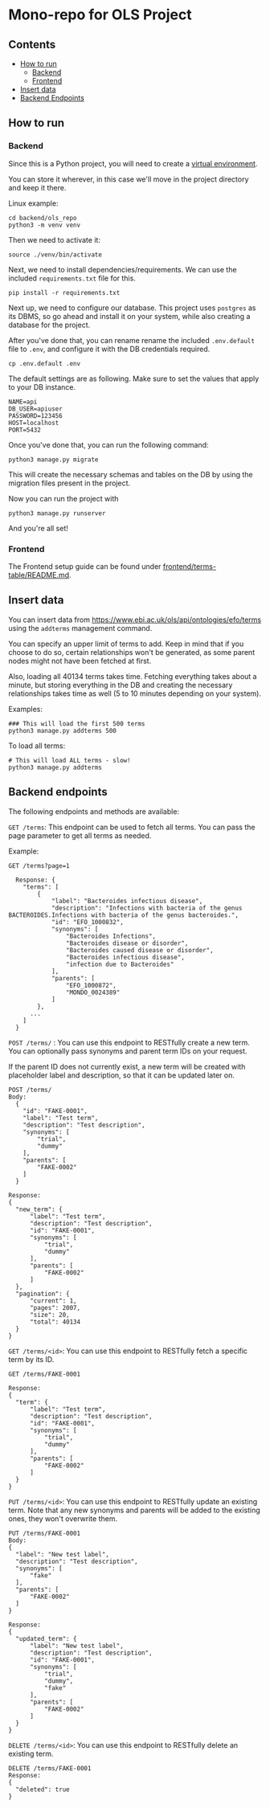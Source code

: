 # Mono-repo for OLS Project

## Contents

- [How to run](#how-to-run)
  - [Backend](#backend)
  - [Frontend](#frontend)
- [Insert data](#insert-data)
- [Backend Endpoints](#backend-endpoints)

## How to run

### Backend

Since this is a Python project, you will need to create a [virtual environment](https://docs.python.org/3/library/venv.html).

You can store it wherever, in this case we'll move in the project directory and keep it there.

Linux example:

```
cd backend/ols_repo
python3 -m venv venv
```

Then we need to activate it:

```
source ./venv/bin/activate
```

Next, we need to install dependencies/requirements. We can use the included `requirements.txt` file for this.

```
pip install -r requirements.txt
```

Next up, we need to configure our database. This project uses `postgres` as its DBMS, so go ahead and install it on your system, while also creating a database for the project.

After you've done that, you can rename rename the included `.env.default` file to `.env`, and configure it with the DB credentials required.

```
cp .env.default .env
```

The default settings are as following. Make sure to set the values that apply to your DB instance.

```
NAME=api
DB_USER=apiuser
PASSWORD=123456
HOST=localhost
PORT=5432
```

Once you've done that, you can run the following command:

```
python3 manage.py migrate
```

This will create the necessary schemas and tables on the DB by using the migration files present in the project.

Now you can run the project with

```
python3 manage.py runserver
```

And you're all set!

### Frontend

The Frontend setup guide can be found under [frontend/terms-table/README.md](frontend/terms-table/README.md).

## Insert data

You can insert data from https://www.ebi.ac.uk/ols/api/ontologies/efo/terms using the `addterms` management command.

You can specify an upper limit of terms to add. Keep in mind that if you choose to do so, certain relationships won't be generated, as some parent nodes might not have been fetched at first. 

Also, loading all 40134 terms takes time. Fetching everything takes about a minute, but storing everything in the DB and creating the necessary relationships takes time as well (5 to 10 minutes depending on your system).

Examples:

```
### This will load the first 500 terms
python3 manage.py addterms 500
```

To load all terms:

```
# This will load ALL terms - slow!
python3 manage.py addterms
```

## Backend endpoints

The following endpoints and methods are available:

`GET /terms`: This endpoint can be used to fetch all terms. You can pass the page parameter to get all terms as needed.

Example:

```
GET /terms?page=1

  Response: {
    "terms": [
        {
            "label": "Bacteroides infectious disease",
            "description": "Infections with bacteria of the genus BACTEROIDES.Infections with bacteria of the genus bacteroides.",
            "id": "EFO_1000832",
            "synonyms": [
                "Bacteroides Infections",
                "Bacteroides disease or disorder",
                "Bacteroides caused disease or disorder",
                "Bacteroides infectious disease",
                "infection due to Bacteroides"
            ],
            "parents": [
                "EFO_1000872",
                "MONDO_0024389"
            ]
        },
      ...
    ]
  }

```

`POST /terms/` : You can use this endpoint to RESTfully create a new term. You can optionally pass synonyms and parent term IDs on your request.

If the parent ID does not currently exist, a new term will be created with placeholder label and description, so that it can be updated later on.

```
POST /terms/
Body:
  {
    "id": "FAKE-0001",
    "label": "Test term",
    "description": "Test description",
    "synonyms": [
        "trial",
        "dummy"
    ],
    "parents": [
        "FAKE-0002"
    ]
  }

Response:
{
  "new_term": {
      "label": "Test term",
      "description": "Test description",
      "id": "FAKE-0001",
      "synonyms": [
          "trial",
          "dummy"
      ],
      "parents": [
          "FAKE-0002"
      ]
  },
  "pagination": {
      "current": 1,
      "pages": 2007,
      "size": 20,
      "total": 40134
  }
}
```

`GET /terms/<id>`: You can use this endpoint to RESTfully fetch a specific term by its ID.

```
GET /terms/FAKE-0001

Response:
{
  "term": {
      "label": "Test term",
      "description": "Test description",
      "id": "FAKE-0001",
      "synonyms": [
          "trial",
          "dummy"
      ],
      "parents": [
          "FAKE-0002"
      ]
  }
}
```

`PUT /terms/<id>`: You can use this endpoint to RESTfully update an existing term. Note that any new synonyms and parents will be added to the existing ones, they won't overwrite them.

```
PUT /terms/FAKE-0001
Body:
{
  "label": "New test label",
  "description": "Test description",
  "synonyms": [
      "fake"
  ],
  "parents": [
      "FAKE-0002"
  ]
}

Response:
{
  "updated_term": {
      "label": "New test label",
      "description": "Test description",
      "id": "FAKE-0001",
      "synonyms": [
          "trial",
          "dummy",
          "fake"
      ],
      "parents": [
          "FAKE-0002"
      ]
  }
}
```

`DELETE /terms/<id>`: You can use this endpoint to RESTfully delete an existing term.

```
DELETE /terms/FAKE-0001
Response:
{
  "deleted": true
}
```
